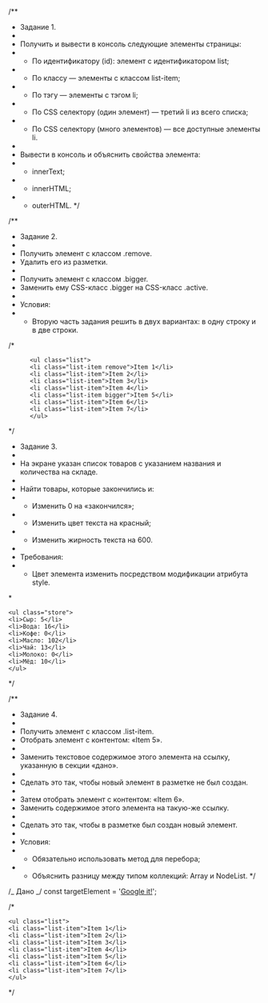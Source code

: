 /\*\*

-   Задание 1.
-
-   Получить и вывести в консоль следующие элементы страницы:
-   -   По идентификатору (id): элемент с идентификатором list;
-   -   По классу — элементы с классом list-item;
-   -   По тэгу — элементы с тэгом li;
-   -   По CSS селектору (один элемент) — третий li из всего списка;
-   -   По CSS селектору (много элементов) — все доступные элементы li.
-
-   Вывести в консоль и объяснить свойства элемента:
-   -   innerText;
-   -   innerHTML;
-   -   outerHTML. \*/

/\*\*

-   Задание 2.
-
-   Получить элемент с классом .remove.
-   Удалить его из разметки.
-
-   Получить элемент с классом .bigger.
-   Заменить ему CSS-класс .bigger на CSS-класс .active.
-
-   Условия:
-   -   Вторую часть задания решить в двух вариантах: в одну строку и в две
        строки.

/\*

          <ul class="list">
          <li class="list-item remove">Item 1</li>
          <li class="list-item">Item 2</li>
          <li class="list-item">Item 3</li>
          <li class="list-item">Item 4</li>
          <li class="list-item bigger">Item 5</li>
          <li class="list-item">Item 6</li>
          <li class="list-item">Item 7</li>
          </ul>

\*/

-   Задание 3.
-
-   На экране указан список товаров с указанием названия и количества на складе.
-
-   Найти товары, которые закончились и:
-   -   Изменить 0 на «закончился»;
-   -   Изменить цвет текста на красный;
-   -   Изменить жирность текста на 600.
-
-   Требования:
-   -   Цвет элемента изменить посредством модификации атрибута style.

\*

    <ul class="store">
    <li>Сыр: 5</li>
    <li>Вода: 16</li>
    <li>Кофе: 0</li>
    <li>Масло: 102</li>
    <li>Чай: 13</li>
    <li>Молоко: 0</li>
    <li>Мёд: 10</li>
    </ul>

\*/

/\*\*

-   Задание 4.
-
-   Получить элемент с классом .list-item.
-   Отобрать элемент с контентом: «Item 5».
-
-   Заменить текстовое содержимое этого элемента на ссылку, указанную в секции
    «дано».
-
-   Сделать это так, чтобы новый элемент в разметке не был создан.
-
-   Затем отобрать элемент с контентом: «Item 6».
-   Заменить содержимое этого элемента на такую-же ссылку.
-
-   Сделать это так, чтобы в разметке был создан новый элемент.
-
-   Условия:
-   -   Обязательно использовать метод для перебора;
-   -   Объяснить разницу между типом коллекций: Array и NodeList. \*/

/_ Дано _/ const targetElement =
'<a href="https://www.google.com" target="_blank" rel="noreferrer noopener">Google
it!</a>';

/\*

    <ul class="list">
    <li class="list-item">Item 1</li>
    <li class="list-item">Item 2</li>
    <li class="list-item">Item 3</li>
    <li class="list-item">Item 4</li>
    <li class="list-item">Item 5</li>
    <li class="list-item">Item 6</li>
    <li class="list-item">Item 7</li>
    </ul>

\*/
